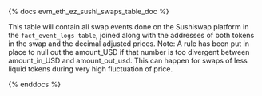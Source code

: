 {% docs evm_eth_ez_sushi_swaps_table_doc %}

This table will contain all swap events done on the Sushiswap platform in the ```fact_event_logs table```, joined along with the addresses of both tokens in the swap and the decimal adjusted prices.
Note: A rule has been put in place to null out the amount_USD if that number is too divergent between amount_in_USD and amount_out_usd. This can happen for swaps of less liquid tokens during very high fluctuation of price.

{% enddocs %}
